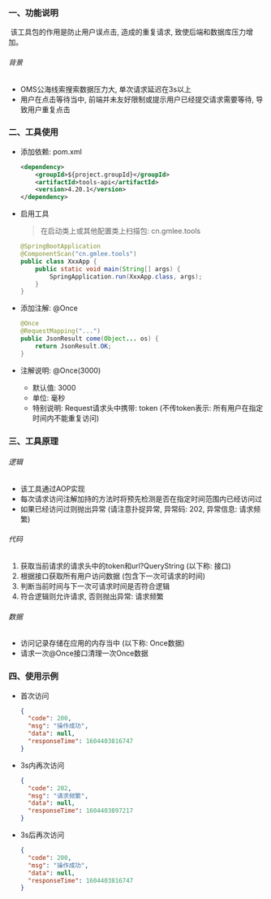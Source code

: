 ### 一、功能说明

​		该工具包的作用是防止用户误点击, 造成的重复请求, 致使后端和数据库压力增加。

###### 背景

- OMS公海线索搜索数据压力大, 单次请求延迟在3s以上
- 用户在点击等待当中, 前端并未友好限制或提示用户已经提交请求需要等待, 导致用户重复点击



### 二、工具使用

- 添加依赖: pom.xml

  ```xml
  <dependency>
      <groupId>${project.groupId}</groupId>
      <artifactId>tools-api</artifactId>
      <version>4.20.1</version>
  </dependency>
  ```

- 启用工具

  > 在启动类上或其他配置类上扫描包: cn.gmlee.tools

  ```java
  @SpringBootApplication
  @ComponentScan("cn.gmlee.tools")
  public class XxxApp {
      public static void main(String[] args) {
          SpringApplication.run(XxxApp.class, args);
      }
  }
  ```


- 添加注解: @Once

  ```java
  @Once
  @RequestMapping("...")
  public JsonResult come(Object... os) {
      return JsonResult.OK;
  }
  ```

- 注解说明: @Once(3000)

  - 默认值: 3000
  - 单位: 毫秒
  - 特别说明: Request请求头中携带: token (不传token表示: 所有用户在指定时间内不能重复访问)



### 三、工具原理

###### 逻辑

- 该工具通过AOP实现
- 每次请求访问注解加持的方法时将预先检测是否在指定时间范围内已经访问过
- 如果已经访问过则抛出异常 (请注意扑捉异常, 异常码: 202, 异常信息: 请求频繁)



###### 代码

1. 获取当前请求的请求头中的token和url?QueryString (以下称: 接口)
2. 根据接口获取所有用户访问数据 (包含下一次可请求的时间)
3. 判断当前时间与下一次可请求时间是否符合逻辑
4. 符合逻辑则允许请求, 否则抛出异常: 请求频繁



###### 数据

- 访问记录存储在应用的内存当中 (以下称: Once数据)
- 请求一次@Once接口清理一次Once数据





### 四、使用示例

- 首次访问

  ```json
  {
    "code": 200,
    "msg": "操作成功",
    "data": null,
    "responseTime": 1604403816747
  }
  ```

- 3s内再次访问

  ```json
  {
    "code": 202,
    "msg": "请求频繁",
    "data": null,
    "responseTime": 1604403897217
  }
  ```

- 3s后再次访问

  ```json
  {
    "code": 200,
    "msg": "操作成功",
    "data": null,
    "responseTime": 1604403816747
  }
  ```



